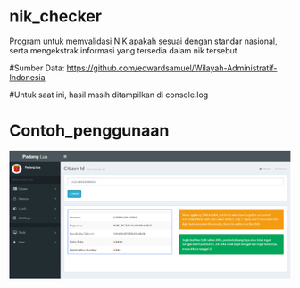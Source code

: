 # nik_checker
Program untuk memvalidasi NIK apakah sesuai dengan standar nasional, serta mengekstrak informasi yang tersedia dalam nik tersebut

#Sumber Data: https://github.com/edwardsamuel/Wilayah-Administratif-Indonesia

#Untuk saat ini, hasil masih ditampilkan di console.log

# Contoh_penggunaan
![alt text](https://github.com/Axver/nik_checker/blob/master/nik.png)
